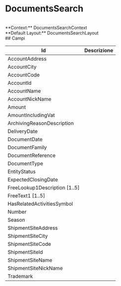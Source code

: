 # DocumentsSearch

<br/>
**Context:** DocumentsSearchContext
<br/>
**Default Layout:** DocumentsSearchLayout



<br/>
## Campi

| Id | Descrizione | 
| --- | --- | 
| AccountAddress |  | 
| AccountCity |  | 
| AccountCode |  | 
| AccountId |  | 
| AccountName |  | 
| AccountNickName |  | 
| Amount |  | 
| AmountIncludingVat |  | 
| ArchivingReasonDescription |  | 
| DeliveryDate |  | 
| DocumentDate |  | 
| DocumentFamily |  | 
| DocumentReference |  | 
| DocumentType |  | 
| EntityStatus |  | 
| ExpectedClosingDate |  | 
| FreeLookup1Description [1..5] |  | 
| FreeText1 [1..5] |  | 
| HasRelatedActivitiesSymbol |  | 
| Number |  | 
| Season |  | 
| ShipmentSiteAddress |  | 
| ShipmentSiteCity |  | 
| ShipmentSiteCode |  | 
| ShipmentSiteId |  | 
| ShipmentSiteName |  | 
| ShipmentSiteNickName |  | 
| Trademark |  |
